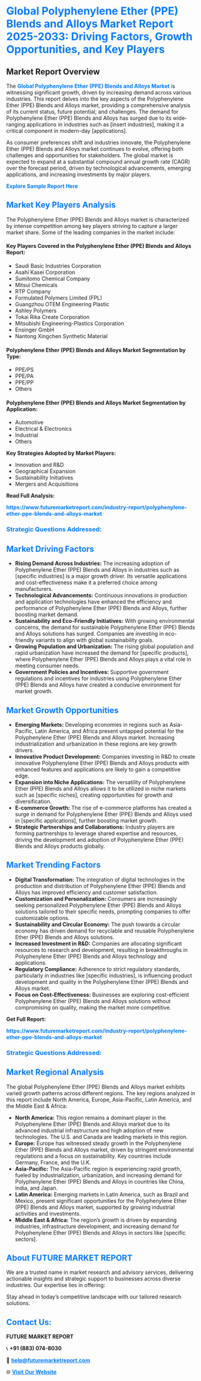 <h1 style="color: #007BFF;">Global Polyphenylene Ether (PPE) Blends and Alloys Market Report 2025-2033: Driving Factors, Growth Opportunities, and Key Players</h1>

<section id="overview">
<h2>Market Report Overview</h2>
<p>The <a href="https://www.futuremarketreport.com/industry-report/polyphenylene-ether-ppe-blends-and-alloys-market" style="color: #007BFF; text-decoration: none;"><strong>Global Polyphenylene Ether (PPE) Blends and Alloys Market</strong></a> is witnessing significant growth, driven by increasing demand across various industries. This report delves into the key aspects of the Polyphenylene Ether (PPE) Blends and Alloys market, providing a comprehensive analysis of its current status, future potential, and challenges. The demand for Polyphenylene Ether (PPE) Blends and Alloys has surged due to its wide-ranging applications in industries such as [insert industries], making it a critical component in modern-day [applications].</p>
<p>As consumer preferences shift and industries innovate, the Polyphenylene Ether (PPE) Blends and Alloys market continues to evolve, offering both challenges and opportunities for stakeholders. The global market is expected to expand at a substantial compound annual growth rate (CAGR) over the forecast period, driven by technological advancements, emerging applications, and increasing investments by major players.</p>
</section>

<section id="overview">
<p><a href="https://www.futuremarketreport.com/request-sample/reportId=58364" style="color: #007BFF; text-decoration: none;"><strong>Explore Sample Report Here</strong></a></p>
</section>

<section id="key-players">
<h2 style="color: #007BFF;">Market Key Players Analysis</h2>
<p>The Polyphenylene Ether (PPE) Blends and Alloys market is characterized by intense competition among key players striving to capture a larger market share. Some of the leading companies in the market include:</p>
<h4>Key Players Covered in the Polyphenylene Ether (PPE) Blends and Alloys Report:</h4>
<ul><li>Saudi Basic Industries Corporation</li><li>Asahi Kasei Corporation</li><li>Sumitomo Chemical Company</li><li>Mitsui Chemicals</li><li>RTP Company</li><li>Formulated Polymers Limited (FPL)</li><li>Guangzhou OTEM Engineering Plastic</li><li>Ashley Polymers</li><li>Tokai Rika Create Corporation</li><li>Mitsubishi Engineering-Plastics Corporation</li><li>Ensinger GmbH</li><li>Nantong Xingchen Synthetic Material</li></ul>
<h4>Polyphenylene Ether (PPE) Blends and Alloys Market Segmentation by Type:</h4>
<ul><li>PPE/PS</li><li>PPE/PA</li><li>PPE/PP</li><li>Others</li></ul>

<h4>Polyphenylene Ether (PPE) Blends and Alloys Market Segmentation by Application:</h4>
<ul><li>Automotive</li><li>Electrical &amp; Electronics</li><li>Industrial</li><li>Others</li></ul>
<p><strong>Key Strategies Adopted by Market Players:</strong></p>
<ul>
<li>Innovation and R&D</li>
<li>Geographical Expansion</li>
<li>Sustainability Initiatives</li>
<li>Mergers and Acquisitions</li>
</ul>
</section>

<section>
<p><strong>Read Full Analysis: </strong></p><a href="https://www.futuremarketreport.com/industry-report/polyphenylene-ether-ppe-blends-and-alloys-market" style="color: #007BFF; text-decoration: none;"><strong>https://www.futuremarketreport.com/industry-report/polyphenylene-ether-ppe-blends-and-alloys-market</strong></a>
<h3 style="color: #007BFF;">Strategic Questions Addressed:</h3>
</section>

<section id="driving-factors">
<h2 style="color: #007BFF;">Market Driving Factors</h2>
<ul>
<li><strong>Rising Demand Across Industries:</strong> The increasing adoption of Polyphenylene Ether (PPE) Blends and Alloys in industries such as [specific industries] is a major growth driver. Its versatile applications and cost-effectiveness make it a preferred choice among manufacturers.</li>
<li><strong>Technological Advancements:</strong> Continuous innovations in production and application technologies have enhanced the efficiency and performance of Polyphenylene Ether (PPE) Blends and Alloys, further boosting market demand.</li>
<li><strong>Sustainability and Eco-Friendly Initiatives:</strong> With growing environmental concerns, the demand for sustainable Polyphenylene Ether (PPE) Blends and Alloys solutions has surged. Companies are investing in eco-friendly variants to align with global sustainability goals.</li>
<li><strong>Growing Population and Urbanization:</strong> The rising global population and rapid urbanization have increased the demand for [specific products], where Polyphenylene Ether (PPE) Blends and Alloys plays a vital role in meeting consumer needs.</li>
<li><strong>Government Policies and Incentives:</strong> Supportive government regulations and incentives for industries using Polyphenylene Ether (PPE) Blends and Alloys have created a conducive environment for market growth.</li>
</ul>
</section>

<section id="growth-opportunities">
<h2 style="color: #007BFF;">Market Growth Opportunities</h2>
<ul>
<li><strong>Emerging Markets:</strong> Developing economies in regions such as Asia-Pacific, Latin America, and Africa present untapped potential for the Polyphenylene Ether (PPE) Blends and Alloys market. Increasing industrialization and urbanization in these regions are key growth drivers.</li>
<li><strong>Innovative Product Development:</strong> Companies investing in R&D to create innovative Polyphenylene Ether (PPE) Blends and Alloys products with enhanced features and applications are likely to gain a competitive edge.</li>
<li><strong>Expansion into Niche Applications:</strong> The versatility of Polyphenylene Ether (PPE) Blends and Alloys allows it to be utilized in niche markets such as [specific niches], creating opportunities for growth and diversification.</li>
<li><strong>E-commerce Growth:</strong> The rise of e-commerce platforms has created a surge in demand for Polyphenylene Ether (PPE) Blends and Alloys used in [specific applications], further boosting market growth.</li>
<li><strong>Strategic Partnerships and Collaborations:</strong> Industry players are forming partnerships to leverage shared expertise and resources, driving the development and adoption of Polyphenylene Ether (PPE) Blends and Alloys products globally.</li>
</ul>
</section>

<section id="trending-factors">
<h2 style="color: #007BFF;">Market Trending Factors</h2>
<ul>
<li><strong>Digital Transformation:</strong> The integration of digital technologies in the production and distribution of Polyphenylene Ether (PPE) Blends and Alloys has improved efficiency and customer satisfaction.</li>
<li><strong>Customization and Personalization:</strong> Consumers are increasingly seeking personalized Polyphenylene Ether (PPE) Blends and Alloys solutions tailored to their specific needs, prompting companies to offer customizable options.</li>
<li><strong>Sustainability and Circular Economy:</strong> The push towards a circular economy has driven demand for recyclable and reusable Polyphenylene Ether (PPE) Blends and Alloys solutions.</li>
<li><strong>Increased Investment in R&D:</strong> Companies are allocating significant resources to research and development, resulting in breakthroughs in Polyphenylene Ether (PPE) Blends and Alloys technology and applications.</li>
<li><strong>Regulatory Compliance:</strong> Adherence to strict regulatory standards, particularly in industries like [specific industries], is influencing product development and quality in the Polyphenylene Ether (PPE) Blends and Alloys market.</li>
<li><strong>Focus on Cost-Effectiveness:</strong> Businesses are exploring cost-efficient Polyphenylene Ether (PPE) Blends and Alloys solutions without compromising on quality, making the market more competitive.</li>
</ul>
</section>

<section>
<p><strong>Get Full Report: </strong></p><a href="https://www.futuremarketreport.com/industry-report/polyphenylene-ether-ppe-blends-and-alloys-market" style="color: #007BFF; text-decoration: none;"><strong>https://www.futuremarketreport.com/industry-report/polyphenylene-ether-ppe-blends-and-alloys-market</strong></a>
<h3 style="color: #007BFF;">Strategic Questions Addressed:</h3>
</section>


<section id="regional-analysis">
<h2 style="color: #007BFF;">Market Regional Analysis</h2>
<p>The global Polyphenylene Ether (PPE) Blends and Alloys market exhibits varied growth patterns across different regions. The key regions analyzed in this report include North America, Europe, Asia-Pacific, Latin America, and the Middle East & Africa:</p>
<ul>
<li><strong>North America:</strong> This region remains a dominant player in the Polyphenylene Ether (PPE) Blends and Alloys market due to its advanced industrial infrastructure and high adoption of new technologies. The U.S. and Canada are leading markets in this region.</li>
<li><strong>Europe:</strong> Europe has witnessed steady growth in the Polyphenylene Ether (PPE) Blends and Alloys market, driven by stringent environmental regulations and a focus on sustainability. Key countries include Germany, France, and the U.K.</li>
<li><strong>Asia-Pacific:</strong> The Asia-Pacific region is experiencing rapid growth, fueled by industrialization, urbanization, and increasing demand for Polyphenylene Ether (PPE) Blends and Alloys in countries like China, India, and Japan.</li>
<li><strong>Latin America:</strong> Emerging markets in Latin America, such as Brazil and Mexico, present significant opportunities for the Polyphenylene Ether (PPE) Blends and Alloys market, supported by growing industrial activities and investments.</li>
<li><strong>Middle East & Africa:</strong> The region’s growth is driven by expanding industries, infrastructure development, and increasing demand for Polyphenylene Ether (PPE) Blends and Alloys in sectors like [specific sectors].</li>
</ul>
</section>

<footer>
<h2 style="color: #007BFF;">About FUTURE MARKET REPORT</h2>
<p>We are a trusted name in market research and advisory services, delivering actionable insights and strategic support to businesses across diverse industries. Our expertise lies in offering:</p>

<p>Stay ahead in today’s competitive landscape with our tailored research solutions.</p>

<h2 style="color: #007BFF;">Contact Us:</h2>
<p><strong>FUTURE MARKET REPORT</strong></p>
<p>📞 <strong>+91 (883) 074-8030</strong></p>
<p>📧 <strong><a href="mailto:help@futuremarketreport.com" style="color: #007BFF;">help@futuremarketreport.com</a></strong></p>
<p>🌐 <strong><a href="https://www.futuremarketreport.com/" style="color: #007BFF;">Visit Our Website</a></strong></p>
</footer>